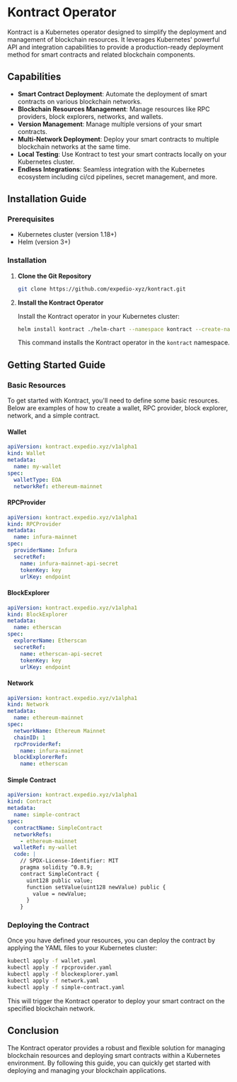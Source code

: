 # Kontract Operator

Kontract is a Kubernetes operator designed to simplify the deployment and management of blockchain resources. It leverages Kubernetes' powerful API and integration capabilities to provide a production-ready deployment method for smart contracts and related blockchain components.

## Capabilities

- **Smart Contract Deployment**: Automate the deployment of smart contracts on various blockchain networks.
- **Blockchain Resources Management**: Manage resources like RPC providers, block explorers, networks, and wallets.
- **Version Management**: Manage multiple versions of your smart contracts.
- **Multi-Network Deployment**: Deploy your smart contracts to multiple blockchain networks at the same time.
- **Local Testing**: Use Kontract to test your smart contracts locally on your Kubernetes cluster.
- **Endless Integrations**: Seamless integration with the Kubernetes ecosystem including ci/cd pipelines, secret management, and more.

## Installation Guide

### Prerequisites

- Kubernetes cluster (version 1.18+)
- Helm (version 3+)

### Installation

1. **Clone the Git Repository**

   ```bash
   git clone https://github.com/expedio-xyz/kontract.git
   ```

2. **Install the Kontract Operator**

   Install the Kontract operator in your Kubernetes cluster:

   ```bash
   helm install kontract ./helm-chart --namespace kontract --create-namespace
   ```

   This command installs the Kontract operator in the `kontract` namespace.

## Getting Started Guide

### Basic Resources

To get started with Kontract, you'll need to define some basic resources. Below are examples of how to create a wallet, RPC provider, block explorer, network, and a simple contract.

#### Wallet

```yaml
apiVersion: kontract.expedio.xyz/v1alpha1
kind: Wallet
metadata:
  name: my-wallet
spec:
  walletType: EOA
  networkRef: ethereum-mainnet
```

#### RPCProvider

```yaml
apiVersion: kontract.expedio.xyz/v1alpha1
kind: RPCProvider
metadata:
  name: infura-mainnet
spec:
  providerName: Infura
  secretRef:
    name: infura-mainnet-api-secret
    tokenKey: key
    urlKey: endpoint
```

#### BlockExplorer

```yaml
apiVersion: kontract.expedio.xyz/v1alpha1
kind: BlockExplorer
metadata:
  name: etherscan
spec:
  explorerName: Etherscan
  secretRef:
    name: etherscan-api-secret
    tokenKey: key
    urlKey: endpoint
```

#### Network

```yaml
apiVersion: kontract.expedio.xyz/v1alpha1
kind: Network
metadata:
  name: ethereum-mainnet
spec:
  networkName: Ethereum Mainnet
  chainID: 1
  rpcProviderRef:
    name: infura-mainnet
  blockExplorerRef:
    name: etherscan
```

#### Simple Contract

```yaml
apiVersion: kontract.expedio.xyz/v1alpha1
kind: Contract
metadata:
  name: simple-contract
spec:
  contractName: SimpleContract
  networkRefs:
    - ethereum-mainnet
  walletRef: my-wallet
  code: |
    // SPDX-License-Identifier: MIT
    pragma solidity ^0.8.9;
    contract SimpleContract {
      uint128 public value;
      function setValue(uint128 newValue) public {
        value = newValue;
      }
    }
```

### Deploying the Contract

Once you have defined your resources, you can deploy the contract by applying the YAML files to your Kubernetes cluster:

```bash
kubectl apply -f wallet.yaml
kubectl apply -f rpcprovider.yaml
kubectl apply -f blockexplorer.yaml
kubectl apply -f network.yaml
kubectl apply -f simple-contract.yaml
```

This will trigger the Kontract operator to deploy your smart contract on the specified blockchain network.

## Conclusion

The Kontract operator provides a robust and flexible solution for managing blockchain resources and deploying smart contracts within a Kubernetes environment. By following this guide, you can quickly get started with deploying and managing your blockchain applications.
